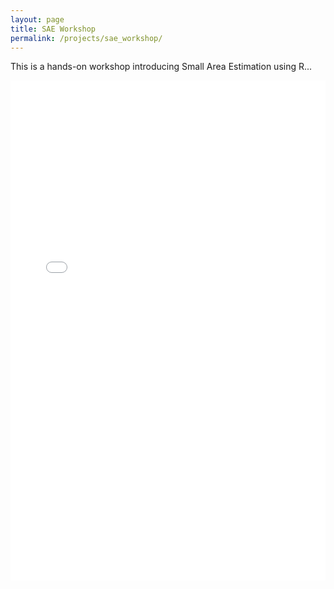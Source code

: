 ```yaml
---
layout: page
title: SAE Workshop
permalink: /projects/sae_workshop/
---
```

This is a hands-on workshop introducing Small Area Estimation using R...

<iframe src="/presentations/sae_presentation.html"
        width="100%" height="800"
        style="border: none;"></iframe>

